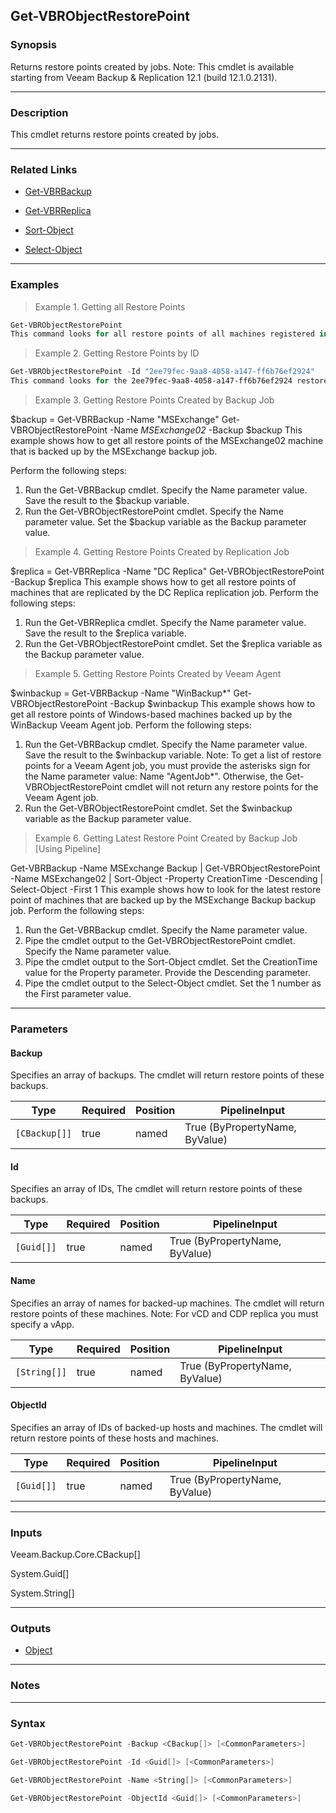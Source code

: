 Get-VBRObjectRestorePoint
-------------------------

### Synopsis
Returns restore points created by jobs.
Note: This cmdlet is available starting from Veeam Backup & Replication 12.1 (build 12.1.0.2131).

---

### Description

This cmdlet returns restore points created by jobs.

---

### Related Links
* [Get-VBRBackup](Get-VBRBackup)

* [Get-VBRReplica](Get-VBRReplica)

* [Sort-Object](https://learn.microsoft.com/powershell/module/Microsoft.PowerShell.Utility/Sort-Object)

* [Select-Object](https://learn.microsoft.com/powershell/module/Microsoft.PowerShell.Utility/Select-Object)

---

### Examples
> Example 1. Getting all Restore Points

```PowerShell
Get-VBRObjectRestorePoint
This command looks for all restore points of all machines registered in the database.
```
> Example 2. Getting Restore Points by ID

```PowerShell
Get-VBRObjectRestorePoint -Id "2ee79fec-9aa8-4058-a147-ff6b76ef2924"
This command looks for the 2ee79fec-9aa8-4058-a147-ff6b76ef2924 restore point.
```
> Example 3. Getting Restore Points Created by Backup Job

$backup = Get-VBRBackup -Name "MSExchange"
Get-VBRObjectRestorePoint -Name *MSExchange02* -Backup $backup
This example shows how to get all restore points of the MSExchange02 machine that is backed up by the MSExchange backup job.

Perform the following steps:
1. Run the Get-VBRBackup cmdlet. Specify the Name parameter value. Save the result to the $backup variable.
2. Run the Get-VBRObjectRestorePoint cmdlet. Specify the Name parameter value. Set the $backup variable as the Backup parameter value.
> Example 4. Getting Restore Points Created by Replication Job

$replica = Get-VBRReplica -Name "DC Replica"
Get-VBRObjectRestorePoint -Backup $replica
This example shows how to get all restore points of machines that are replicated by the DC Replica replication job.
Perform the following steps:
1. Run the Get-VBRReplica cmdlet. Specify the Name parameter value. Save the result to the $replica variable.
2. Run the Get-VBRObjectRestorePoint cmdlet. Set the $replica variable as the Backup parameter value.
> Example 5. Getting Restore Points Created by Veeam Agent

$winbackup = Get-VBRBackup -Name "WinBackup*"
Get-VBRObjectRestorePoint -Backup $winbackup
This example shows how to get all restore points of Windows-based machines backed up by the WinBackup Veeam Agent job.
Perform the following steps:
1. Run the Get-VBRBackup cmdlet. Specify the Name parameter value. Save the result to the $winbackup variable.
Note: To get a list of restore points for a Veeam Agent job, you must provide the asterisks sign for the Name parameter value: Name "AgentJob*". Otherwise, the Get-VBRObjectRestorePoint cmdlet will not return any restore points for the Veeam Agent job.
2. Run the Get-VBRObjectRestorePoint cmdlet. Set the $winbackup variable as the Backup parameter value.
> Example 6. Getting Latest Restore Point Created by Backup Job [Using Pipeline]

Get-VBRBackup -Name MSExchange Backup | Get-VBRObjectRestorePoint -Name MSExchange02 | Sort-Object -Property CreationTime -Descending | Select-Object -First 1
This example shows how to look for the latest restore point of machines that are backed up by the MSExchange Backup backup job.
Perform the following steps:
1. Run the Get-VBRBackup cmdlet. Specify the Name parameter value.
2. Pipe the cmdlet output to the Get-VBRObjectRestorePoint cmdlet. Specify the Name parameter value.
3. Pipe the cmdlet output to the Sort-Object cmdlet. Set the CreationTime value for the Property parameter. Provide the Descending parameter.
4. Pipe the cmdlet output to the Select-Object cmdlet. Set the 1 number as the First parameter value.

---

### Parameters
#### **Backup**
Specifies an array of backups. The cmdlet will return restore points of these backups.

|Type         |Required|Position|PipelineInput                 |
|-------------|--------|--------|------------------------------|
|`[CBackup[]]`|true    |named   |True (ByPropertyName, ByValue)|

#### **Id**
Specifies an array of IDs, The cmdlet will return restore points of these backups.

|Type      |Required|Position|PipelineInput                 |
|----------|--------|--------|------------------------------|
|`[Guid[]]`|true    |named   |True (ByPropertyName, ByValue)|

#### **Name**
Specifies an array of names for backed-up machines. The cmdlet will return restore points of these machines.
Note: For vCD and CDP replica you must specify a vApp.

|Type        |Required|Position|PipelineInput                 |
|------------|--------|--------|------------------------------|
|`[String[]]`|true    |named   |True (ByPropertyName, ByValue)|

#### **ObjectId**
Specifies an array of IDs of backed-up hosts and machines. The cmdlet will return restore points of these hosts and machines.

|Type      |Required|Position|PipelineInput                 |
|----------|--------|--------|------------------------------|
|`[Guid[]]`|true    |named   |True (ByPropertyName, ByValue)|

---

### Inputs
Veeam.Backup.Core.CBackup[]

System.Guid[]

System.String[]

---

### Outputs
* [Object](https://learn.microsoft.com/en-us/dotnet/api/System.Object)

---

### Notes

---

### Syntax
```PowerShell
Get-VBRObjectRestorePoint -Backup <CBackup[]> [<CommonParameters>]
```
```PowerShell
Get-VBRObjectRestorePoint -Id <Guid[]> [<CommonParameters>]
```
```PowerShell
Get-VBRObjectRestorePoint -Name <String[]> [<CommonParameters>]
```
```PowerShell
Get-VBRObjectRestorePoint -ObjectId <Guid[]> [<CommonParameters>]
```

